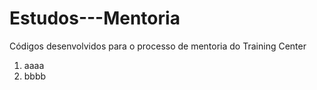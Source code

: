 # Estudos---Mentoria
Códigos desenvolvidos para o processo de mentoria do Training Center

1. aaaa
2. bbbb
